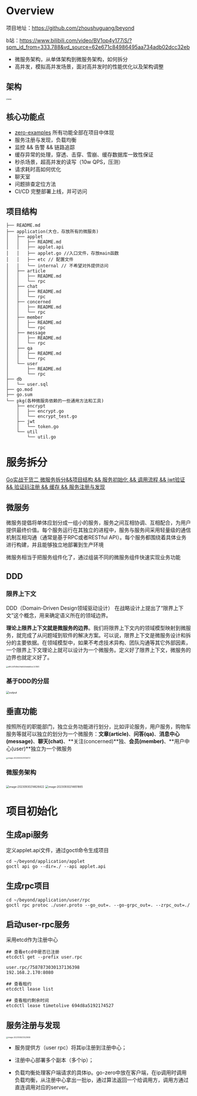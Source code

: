 # Overview

项目地址：https://github.com/zhoushuguang/beyond

b站：https://www.bilibili.com/video/BV1op4y177iS/?spm_id_from=333.788&vd_source=62e671c84986495aa734adb02dcc32eb

- 微服务架构，从单体架构到微服务架构，如何拆分
- 高并发，模拟高并发场景，面对高并发时的性能优化以及架构调整

## 架构

<img src="https://propane.oss-cn-nanjing.aliyuncs.com/typora_pic/0930%20gozero%E5%BE%AE%E6%9C%8D%E5%8A%A1%E6%9E%B6%E6%9E%84%E5%9B%BE.png" alt="架构图" style="zoom:25%;" />

## 核心功能点

- [zero-examples](https://github.com/zeromicro/zero-examples) 所有功能全部在项目中体现
- 服务注册与发现，负载均衡
- 监控 && 告警 && 链路追踪
- 缓存异常的处理，穿透、击穿、雪崩、缓存数据库一致性保证
- 秒杀场景，超高并发的读写（10w QPS，压测）
- 请求耗时高如何优化
- 聊天室
- 问题排查定位方法
- CI/CD 完整部署上线，并可访问

## 项目结构

```Shell
├── README.md
├── application(大仓，存放所有的微服务)
│   ├── applet
│   │   ├── README.md
│   │   ├── applet.api
│   │   ├── applet.go //入口文件，存放main函数
│   │   ├── etc // 配置文件
│   │   └── internal // 不希望对外提供访问
│   ├── article
│   │   ├── README.md
│   │   └── rpc
│   ├── chat
│   │   ├── README.md
│   │   └── rpc
│   ├── concerned
│   │   ├── README.md
│   │   └── rpc
│   ├── member
│   │   ├── README.md
│   │   └── rpc
│   ├── message
│   │   ├── README.md
│   │   └── rpc
│   ├── qa
│   │   ├── README.md
│   │   └── rpc
│   └── user
│       ├── README.md
│       └── rpc
├── db
│   └── user.sql
├── go.mod
├── go.sum
└── pkg(各种微服务依赖的一些通用方法和工具)
    ├── encrypt
    │   ├── encrypt.go
    │   └── encrypt_test.go
    ├── jwt
    │   └── token.go
    └── util
        └── util.go
```

# 服务拆分

[Go实战干货二 微服务拆分&&项目结构 && 服务初始化 && 调用流程 && jwt验证 && 验证码注册 && 缓存 && 服务注册与发现](https://pwmzlkcu3p.feishu.cn/docx/XX6xdpB0UoH0auxgPYlcxmninDb)

## 微服务

微服务提倡将单体应划分成一组小的服务，服务之间互相协调、互相配合，为用户提供最终价值。每个服务运行在其独立的进程中，服务与服务间采用轻量级的通信机制互相沟通（通常是基于RPC或者RESTful API）。每个服务都围绕着具体业务进行构建，并且能够独立地部署到生产环境

微服务相当于把服务组件化了，通过组装不同的微服务组件快速实现业务功能

## DDD

### 限界上下文

DDD（Domain-Driven Design领域驱动设计） 在战略设计上提出了“限界上下文”这个概念，用来确定语义所在的领域边界。

**理论上限界上下文就是微服务的边界**。我们将限界上下文内的领域模型映射到微服务，就完成了从问题域到软件的解决方案。可以说，限界上下文是微服务设计和拆分的主要依据。在领域模型中，如果不考虑技术异构、团队沟通等其它外部因素，一个限界上下文理论上就可以设计为一个微服务。定义好了限界上下文，微服务的边界也就定义好了。

<img src="https://propane.oss-cn-nanjing.aliyuncs.com/typora_pic/0930%E9%99%90%E7%95%8C%E4%B8%8A%E4%B8%8B%E6%96%87.jpeg" alt="a8fc2d7b9bb24ab1a0ddda8eec3c1865" style="zoom:33%;" />

### 基于DDD的分层

<img src="https://propane.oss-cn-nanjing.aliyuncs.com/typora_pic/0930DDD%E6%9E%B6%E6%9E%84.jpeg" alt="output" style="zoom:50%;" />

## 垂直功能

按照所在的职能部门，独立业务功能进行划分，比如评论服务，用户服务，购物车服务等就可以独立的划分为一个微服务：**文章(article)**、**问答(qa)**、**消息中心(message)**、**聊天(chat)**、**关注(concerned)**独、**会员(member)**、**用户中心(user)**独立为一个微服务

<img src="https://propane.oss-cn-nanjing.aliyuncs.com/typora_pic/0930%E5%9E%82%E7%9B%B4%E6%9C%8D%E5%8A%A1%E5%88%92%E5%88%86.png" alt="image-20230930214138731" style="zoom: 33%;" />

### 微服务架构

<img src="https://propane.oss-cn-nanjing.aliyuncs.com/typora_pic/image-20230930214626422.png" alt="image-20230930214626422" style="zoom: 50%;" />

<img src="https://propane.oss-cn-nanjing.aliyuncs.com/typora_pic/image-20230930214651665.png" alt="image-20230930214651665" style="zoom: 50%;" />

# 项目初始化

##  生成api服务

定义applet.api文件，通过goctl命令生成项目

```Shell
cd ~/beyond/application/applet
goctl api go --dir=./ --api applet.api
```

## 生成rpc项目

```Shell
cd ~/beyond/application/user/rpc
goctl rpc protoc ./user.proto --go_out=. --go-grpc_out=. --zrpc_out=./
```

## 启动user-rpc服务

采用etcd作为注册中心

```Shell
## 查看etcd中是否已注册
etcdctl get --prefix user.rpc

user.rpc/7587873030137136398
192.168.2.170:8080
```

```Shell
## 查看租约
etcdctl lease list
```

```Shell
## 查看租约剩余时间
etcdctl lease timetolive 694d8a5192174527
```

## 服务注册与发现

<img src="https://propane.oss-cn-nanjing.aliyuncs.com/typora_pic/1008%E6%9C%8D%E5%8A%A1%E6%B3%A8%E5%86%8C%E4%B8%8E%E5%8F%91%E7%8E%B0.png" alt="image-20231008213521808" style="zoom:33%;" />

- 服务提供方（user rpc）将其ip注册到注册中心；

- 注册中心部署多个副本（多个ip）；

- 负载均衡处理客户端请求的具体ip。go-zero中放在客户端，在ip调用时调用负载均衡，从注册中心拿出一批ip，通过算法返回一个给调用方，调用方通过直连调用对应的server。

  
